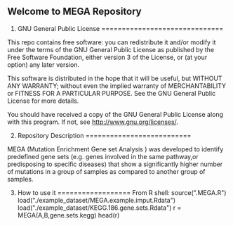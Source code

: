 Welcome to MEGA Repository
-------------------------------

1. GNU General Public License
==============================

This repo contains free software: you can redistribute it and/or modify
it under the terms of the GNU General Public License as published by
the Free Software Foundation, either version 3 of the License, or
(at your option) any later version.

This software is distributed in the hope that it will be useful,
but WITHOUT ANY WARRANTY; without even the implied warranty of
MERCHANTABILITY or FITNESS FOR A PARTICULAR PURPOSE.  See the
GNU General Public License for more details.

You should have received a copy of the GNU General Public License
along with this program.  If not, see <http://www.gnu.org/licenses/>.


2. Repository Description
==========================

MEGA (Mutation Enrichment Gene set Analysis ) was developed to 
identify predefined gene sets (e.g. genes involved in the same
pathway,or predisposing to specific diseases) that show a
significantly higher number of mutations in a group of samples
as compared to another group of samples.

3. How to use it
==================
From R shell:
source(".MEGA.R")
load("./example_dataset/MEGA.example.imput.Rdata")
load("./example_dataset/KEGG.186.gene.sets.Rdata")
r = MEGA(A,B,gene.sets.kegg)
head(r)
